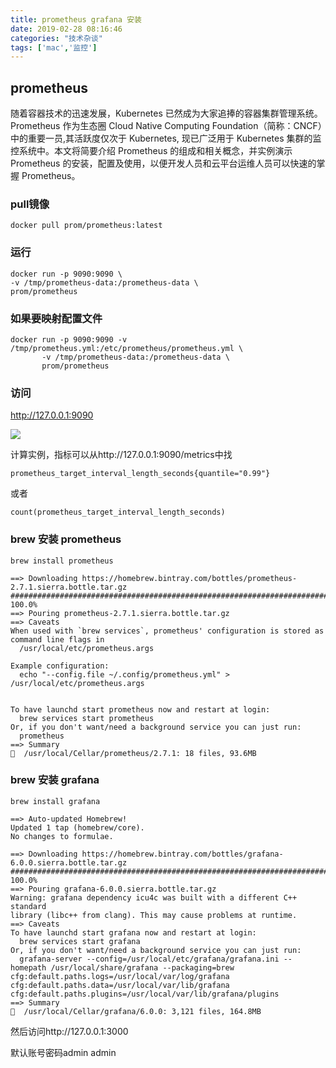 ```yaml
---
title: prometheus grafana 安装
date: 2019-02-28 08:16:46
categories: "技术杂谈"
tags: ['mac','监控']
---
```


## prometheus

随着容器技术的迅速发展，Kubernetes 已然成为大家追捧的容器集群管理系统。Prometheus 作为生态圈 Cloud Native Computing Foundation（简称：CNCF）中的重要一员,其活跃度仅次于 Kubernetes, 现已广泛用于 Kubernetes 集群的监控系统中。本文将简要介绍 Prometheus 的组成和相关概念，并实例演示 Prometheus 的安装，配置及使用，以便开发人员和云平台运维人员可以快速的掌握 Prometheus。

### pull镜像

~~~
docker pull prom/prometheus:latest
~~~

### 运行

~~~
docker run -p 9090:9090 \
-v /tmp/prometheus-data:/prometheus-data \
prom/prometheus
~~~

### 如果要映射配置文件

~~~
docker run -p 9090:9090 -v /tmp/prometheus.yml:/etc/prometheus/prometheus.yml \
       -v /tmp/prometheus-data:/prometheus-data \
       prom/prometheus
~~~

### 访问

http://127.0.0.1:9090

<img src="http://missxiaolin.com/WechatIMG2276.png">

计算实例，指标可以从http://127.0.0.1:9090/metrics中找

~~~
prometheus_target_interval_length_seconds{quantile="0.99"}
~~~

或者

~~~
count(prometheus_target_interval_length_seconds)
~~~

### brew 安装 prometheus

~~~
brew install prometheus

==> Downloading https://homebrew.bintray.com/bottles/prometheus-2.7.1.sierra.bottle.tar.gz
######################################################################## 100.0%
==> Pouring prometheus-2.7.1.sierra.bottle.tar.gz
==> Caveats
When used with `brew services`, prometheus' configuration is stored as command line flags in
  /usr/local/etc/prometheus.args

Example configuration:
  echo "--config.file ~/.config/prometheus.yml" > /usr/local/etc/prometheus.args


To have launchd start prometheus now and restart at login:
  brew services start prometheus
Or, if you don't want/need a background service you can just run:
  prometheus
==> Summary
🍺  /usr/local/Cellar/prometheus/2.7.1: 18 files, 93.6MB
~~~

### brew 安装 grafana

~~~
brew install grafana

==> Auto-updated Homebrew!
Updated 1 tap (homebrew/core).
No changes to formulae.

==> Downloading https://homebrew.bintray.com/bottles/grafana-6.0.0.sierra.bottle.tar.gz
######################################################################## 100.0%
==> Pouring grafana-6.0.0.sierra.bottle.tar.gz
Warning: grafana dependency icu4c was built with a different C++ standard
library (libc++ from clang). This may cause problems at runtime.
==> Caveats
To have launchd start grafana now and restart at login:
  brew services start grafana
Or, if you don't want/need a background service you can just run:
  grafana-server --config=/usr/local/etc/grafana/grafana.ini --homepath /usr/local/share/grafana --packaging=brew cfg:default.paths.logs=/usr/local/var/log/grafana cfg:default.paths.data=/usr/local/var/lib/grafana cfg:default.paths.plugins=/usr/local/var/lib/grafana/plugins
==> Summary
🍺  /usr/local/Cellar/grafana/6.0.0: 3,121 files, 164.8MB
~~~

然后访问http://127.0.0.1:3000

默认账号密码admin admin

